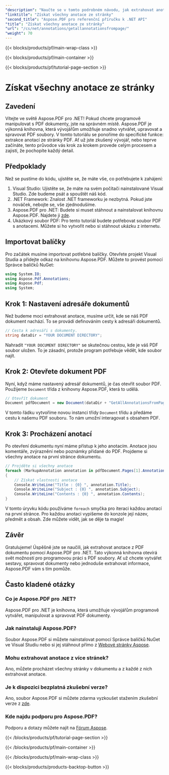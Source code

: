 ```yaml
---
"description": "Naučte se v tomto podrobném návodu, jak extrahovat anotace z PDF souborů pomocí Aspose.PDF pro .NET. Ideální pro vývojáře všech úrovní."
"linktitle": "Získat všechny anotace ze stránky"
"second_title": "Aspose.PDF pro referenční příručku k .NET API"
"title": "Získat všechny anotace ze stránky"
"url": "/cs/net/annotations/getallannotationsfrompage/"
"weight": 70
---
```


{{< blocks/products/pf/main-wrap-class >}}

{{< blocks/products/pf/main-container >}}

{{< blocks/products/pf/tutorial-page-section >}}

# Získat všechny anotace ze stránky

## Zavedení

Vítejte ve světě Aspose.PDF pro .NET! Pokud chcete programově manipulovat s PDF dokumenty, jste na správném místě. Aspose.PDF je výkonná knihovna, která vývojářům umožňuje snadno vytvářet, upravovat a spravovat PDF soubory. V tomto tutoriálu se ponoříme do specifické funkce: extrakce anotací ze stránky PDF. Ať už jste zkušený vývojář, nebo teprve začínáte, tento průvodce vás krok za krokem provede celým procesem a zajistí, že pochopíte každý detail.

## Předpoklady

Než se pustíme do kódu, ujistěte se, že máte vše, co potřebujete k zahájení:

1. Visual Studio: Ujistěte se, že máte na svém počítači nainstalované Visual Studio. Zde budeme psát a spouštět náš kód.
2. .NET Framework: Znalost .NET frameworku je nezbytná. Pokud jste nováček, nebojte se, vše zjednodušíme.
3. Aspose.PDF pro .NET: Budete si muset stáhnout a nainstalovat knihovnu Aspose.PDF. Najdete ji [zde](https://releases.aspose.com/pdf/net/).
4. Ukázkový soubor PDF: Pro tento tutoriál budete potřebovat soubor PDF s anotacemi. Můžete si ho vytvořit nebo si stáhnout ukázku z internetu.

## Importovat balíčky

Pro začátek musíme importovat potřebné balíčky. Otevřete projekt Visual Studia a přidejte odkaz na knihovnu Aspose.PDF. Můžete to provést pomocí Správce balíčků NuGet:

```csharp
using System.IO;
using Aspose.Pdf.Annotations;
using Aspose.Pdf;
using System;
```

## Krok 1: Nastavení adresáře dokumentů

Než budeme moci extrahovat anotace, musíme určit, kde se náš PDF dokument nachází. To se provádí definováním cesty k adresáři dokumentů.

```csharp
// Cesta k adresáři s dokumenty.
string dataDir = "YOUR DOCUMENT DIRECTORY";
```

Nahradit `"YOUR DOCUMENT DIRECTORY"` se skutečnou cestou, kde je váš PDF soubor uložen. To je zásadní, protože program potřebuje vědět, kde soubor najít.

## Krok 2: Otevřete dokument PDF

Nyní, když máme nastavený adresář dokumentů, je čas otevřít soubor PDF. Použijeme `Document` třída z knihovny Aspose.PDF, která to udělá.

```csharp
// Otevřít dokument
Document pdfDocument = new Document(dataDir + "GetAllAnnotationsFromPage.pdf");
```

V tomto řádku vytvoříme novou instanci třídy `Document` třídu a předáme cestu k našemu PDF souboru. To nám umožní interagovat s obsahem PDF.

## Krok 3: Procházení anotací

Po otevření dokumentu nyní máme přístup k jeho anotacím. Anotace jsou komentáře, zvýraznění nebo poznámky přidané do PDF. Projdeme si všechny anotace na první stránce dokumentu.

```csharp
// Projděte si všechny anotace
foreach (MarkupAnnotation annotation in pdfDocument.Pages[1].Annotations)
{
    // Získat vlastnosti anotace
    Console.WriteLine("Title : {0} ", annotation.Title);
    Console.WriteLine("Subject : {0} ", annotation.Subject);
    Console.WriteLine("Contents : {0} ", annotation.Contents);                
}
```

V tomto úryvku kódu používáme `foreach` smyčka pro iteraci každou anotací na první stránce. Pro každou anotaci vypíšeme do konzole její název, předmět a obsah. Zde můžete vidět, jak se děje ta magie!

## Závěr

Gratulujeme! Úspěšně jste se naučili, jak extrahovat anotace z PDF dokumentu pomocí Aspose.PDF pro .NET. Tato výkonná knihovna otevírá svět možností pro programovou práci s PDF soubory. Ať už chcete vytvářet sestavy, spravovat dokumenty nebo jednoduše extrahovat informace, Aspose.PDF vám s tím pomůže.

## Často kladené otázky

### Co je Aspose.PDF pro .NET?
Aspose.PDF pro .NET je knihovna, která umožňuje vývojářům programově vytvářet, manipulovat a spravovat PDF dokumenty.

### Jak nainstaluji Aspose.PDF?
Soubor Aspose.PDF si můžete nainstalovat pomocí Správce balíčků NuGet ve Visual Studiu nebo si jej stáhnout přímo z [Webové stránky Aspose](https://releases.aspose.com/pdf/net/).

### Mohu extrahovat anotace z více stránek?
Ano, můžete procházet všechny stránky v dokumentu a z každé z nich extrahovat anotace.

### Je k dispozici bezplatná zkušební verze?
Ano, soubor Aspose.PDF si můžete zdarma vyzkoušet stažením zkušební verze z [zde](https://releases.aspose.com/).

### Kde najdu podporu pro Aspose.PDF?
Podporu a dotazy můžete najít na [Fórum Aspose](https://forum.aspose.com/c/pdf/10).

{{< /blocks/products/pf/tutorial-page-section >}}

{{< /blocks/products/pf/main-container >}}

{{< /blocks/products/pf/main-wrap-class >}}

{{< blocks/products/products-backtop-button >}}